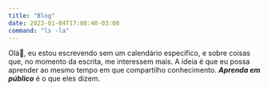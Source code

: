 ```yaml
---
title: "Blog"
date: 2023-01-04T17:08:40-03:00
command: "ls -la"
---
```


Olá👋, eu estou escrevendo sem um calendário específico, e sobre coisas que, no momento da escrita, me interessem mais. A ideia é que eu possa aprender ao mesmo tempo em que compartilho conhecimento. **_Aprenda em público_** é o que eles dizem. 


